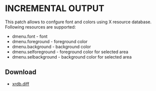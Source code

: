 INCREMENTAL OUTPUT
==================

This patch allows to confgure font and colors using X resource database.
Following resources are supported:

 * dmenu.font - font
 * dmenu.foreground - foreground color
 * dmenu.background - background color
 * dmenu.selforeground - foreground color for selected area
 * dmenu.selbackground - background color for selected area

Download
--------

* [xrdb.diff](xrdb.diff)
